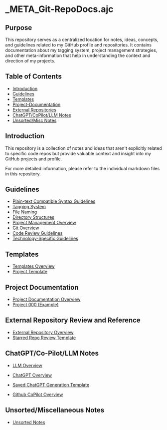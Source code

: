 # _META_Git-RepoDocs.ajc

## Purpose

This repository serves as a centralized location for notes, ideas, concepts, and guidelines related to my GitHub profile and repositories. It contains documentation about my tagging system, project management strategies, and other meta-information that help in understanding the context and direction of my projects.

## Table of Contents

- [Introduction](#introduction)
- [Guidelines](#guidelines)
- [Templates](#templates)
- [Project-Documentation](#project-documentation)
- [External Repositories](#external-repository-review-and-reference)
- [ChatGPT/CoPilot/LLM Notes](#chatgptllm-notes)
- [Unsorted/Misc Notes](#unsortedmiscellaneous-notes)

## Introduction

This repository is a collection of notes and ideas that aren't explicitly related to specific code repos but provide valuable context and insight into my GitHub projects and profile.

For more detailed information, please refer to the individual markdown files in this repository.

## Guidelines

- [Plain-text Compatible Syntax Guidelines](guidelines/plain-text-notation.md)
- [Tagging System](guidelines/tagging-notation.md)
- [File Naming](guidelines/file-naming.md)
- [Directory Structures](guidelines/directory-structures.md)
- [Project Management Overview](guidelines/project-management/project-management-overview.md)
- [Git Overview](guidelines/git/git-overview.md)
- [Code Review Guidelines](guidelines/code-review-guidelines.md)
- [Technology-Specific Guidelines](guidelines/technology-specific-guidelines/technology-specific-guidelines-overview.md)

## Templates

- [Templates Overview](templates/templates-overview.md)
- [Project Template](templates/projects/project-000)

## Project Documentation

- [Project Documentation Overview](documentation/projects-documentation-overview.md)
- [Project 000 (Example)](documentation/projects/project-000)

## External Repository Review and Reference

- [External Repository Overview](external-repositories/external-repository-overview.md)
- [Starred Repo Review Template](external-repositories/starred-repos/base-template/starred-repo-review-template.md)

## ChatGPT/Co-Pilot/LLM Notes

- [LLM Overview](llm/llm-overview.md)

- [ChatGPT Overview](llm/chatgpt/chatgpt-overview.md)
- [Saved ChatGPT Generation Template](llm/chatgpt/saved-generations/chatGPT-generated-content-template.md)

- [Github CoPilot Overview](llm/co-pilot/copilot-overview.md)

## Unsorted/Miscellaneous Notes

- [Unsorted Notes](notes/notes-overview.md)